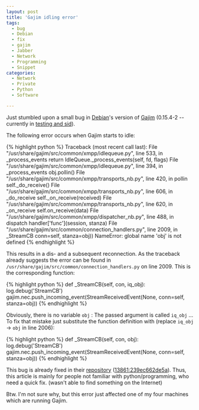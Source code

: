 ```yaml
---
layout: post
title: 'Gajim idling error'
tags:
  - bug
  - Debian
  - fix
  - gajim
  - Jabber
  - Network
  - Programming
  - Snippet
categories:
  - Network
  - Private
  - Python
  - Software

---
```


Just stumbled upon a small bug in <a href="http://debian.org/">Debian</a>'s version of <a href="http://gajim.org/">Gajim</a> (0.15.4-2 -- currently in <a href="http://packages.debian.org/search?keywords=gajim&searchon=names&suite=all&section=all">testing and sid</a>).



The following error occurs when Gajim starts to idle:



{% highlight python %}
Traceback (most recent call last):
  File "/usr/share/gajim/src/common/xmpp/idlequeue.py", line 533, in _process_events
    return IdleQueue._process_events(self, fd, flags)
  File "/usr/share/gajim/src/common/xmpp/idlequeue.py", line 394, in _process_events
    obj.pollin()
  File "/usr/share/gajim/src/common/xmpp/transports_nb.py", line 420, in pollin
    self._do_receive()
  File "/usr/share/gajim/src/common/xmpp/transports_nb.py", line 606, in _do_receive
    self._on_receive(received)
  File "/usr/share/gajim/src/common/xmpp/transports_nb.py", line 620, in _on_receive
    self.on_receive(data)
  File "/usr/share/gajim/src/common/xmpp/dispatcher_nb.py", line 488, in dispatch
    handler['func'](session, stanza)
  File "/usr/share/gajim/src/common/connection_handlers.py", line 2009, in _StreamCB
    conn=self, stanza=obj))
NameError: global name 'obj' is not defined
{% endhighlight %}



This results in a dis- and a subsequent reconnection. As the traceback already suggests the error can be found in  `/usr/share/gajim/src/common/connection_handlers.py`  on line 2009. This is the corresponding function:



{% highlight python %}
def _StreamCB(self, con, iq_obj):
        log.debug('StreamCB')
        gajim.nec.push_incoming_event(StreamReceivedEvent(None,
            conn=self, stanza=obj))
{% endhighlight %}



Obviously, there is no variable  `obj` : The passed argument is called  `iq_obj` ...
To fix that mistake just substitute the function definition with (replace  `iq_obj`  &rarr;  `obj`  in line 2006):



{% highlight python %}
def _StreamCB(self, con, obj):
        log.debug('StreamCB')
        gajim.nec.push_incoming_event(StreamReceivedEvent(None,
            conn=self, stanza=obj))
{% endhighlight %}



This bug is already fixed in their <a href="http://hg.gajim.org/gajim/">repository</a> (<a href="http://hg.gajim.org/gajim?cmd=changeset;node=239ec662de5a">13861:239ec662de5a</a>). Thus, this article is mainly for people not familiar with python/programming, who need a quick fix. (wasn't able to find something on the Internet)

Btw. I'm not sure why, but this error just affected one of my four machines which are running Gajim.

